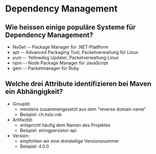 # Dependency Management

## Wie heissen einige populäre Systeme für Dependency Management?
* NuGet -- Package Manager für .NET-Plattform
* apt -- Advanced Packaging Tool, Packetverwaltung für Linux
* yum -- Yellowdog Updater, Packetverwaltung Linux
* npm -- Node Package Manager für JavaScript
* gem -- Packetmanager für Ruby

## Welche drei Attribute identifizieren bei Maven ein Abhängigkeit?
* GroupId:
	* meistens zusammengesetzt aus dem "reverse domain name"
	* Beispiel: ch.hslu.vsk
* ArtifactId:
	* entspricht häufig dem Namen des Projektes
	* Beispiel: stringpersistor-api
* Version:
	* empfohlen wir eine dreistellige Versionsnummer
	* Beispiel: 4.0.0

